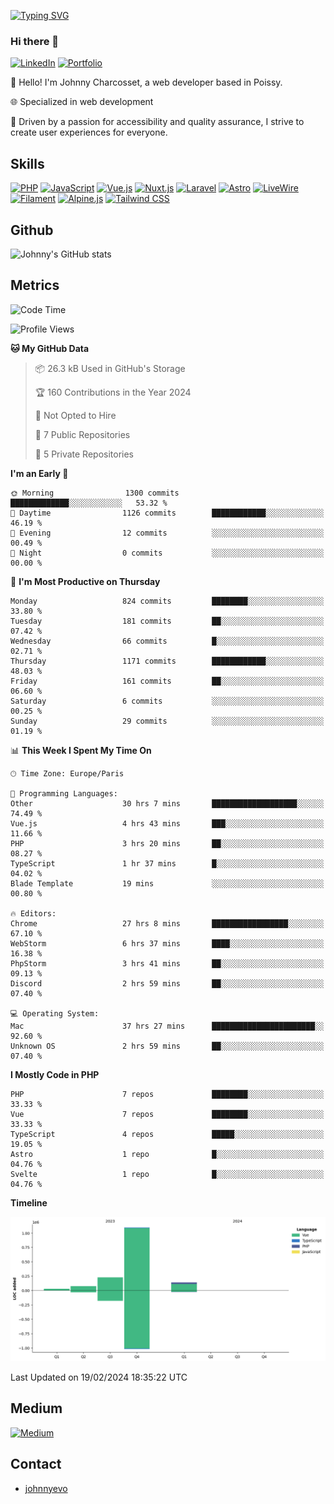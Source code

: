 [![Typing SVG](https://readme-typing-svg.demolab.com?font=Fira+Code&pause=1000&random=false&width=435&lines=Johnny+Charcosset;Web+Developer)](https://git.io/typing-svg)

### Hi there 👋
[![LinkedIn](https://img.shields.io/badge/LinkedIn-0077B5?style=for-the-badge&logo=linkedin&logoColor=white)](https://www.linkedin.com/in/johnny-charcosset/)
[![Portfolio](https://img.shields.io/badge/Portfolio-4285F4?style=for-the-badge&logo=google-chrome&logoColor=white)](https://johnnyevo.github.io/)

👋 Hello! I'm Johnny Charcosset, a web developer based in Poissy.

🌐 Specialized in web development

🚀 Driven by a passion for accessibility and quality assurance, I strive to create user experiences for everyone.

## Skills

[![PHP](https://img.shields.io/badge/PHP-777BB4?style=for-the-badge&logo=php&logoColor=white)](https://www.php.net/)
[![JavaScript](https://img.shields.io/badge/JavaScript-F7DF1E?style=for-the-badge&logo=javascript&logoColor=black)](https://developer.mozilla.org/en-US/docs/Web/JavaScript)
[![Vue.js](https://img.shields.io/badge/Vue.js-4FC08D?style=for-the-badge&logo=vue.js&logoColor=white)](https://vuejs.org/)
[![Nuxt.js](https://img.shields.io/badge/Nuxt.js-00C58E?style=for-the-badge&logo=nuxt.js&logoColor=white)](https://nuxtjs.org/)
[![Laravel](https://img.shields.io/badge/Laravel-FF2D20?style=for-the-badge&logo=laravel&logoColor=white)](https://laravel.com/)
[![Astro](https://img.shields.io/badge/Astro-0B3E59?style=for-the-badge&logo=astro&logoColor=white)](https://astro.build/)
[![LiveWire](https://img.shields.io/badge/LiveWire-FF3E00?style=for-the-badge&logo=livewire&logoColor=white)](https://laravel-livewire.com/)
[![Filament](https://img.shields.io/badge/Filament-253E46?style=for-the-badge&logo=https://filamentphp.com/favicon/favicon-32x32.png?v=w1dBNxT7Wg&logoColor=white)](https://filamentadmin.com/)
[![Alpine.js](https://img.shields.io/badge/Alpine.js-8BC0D0?style=for-the-badge&logo=alpine.js&logoColor=black)](https://alpinejs.dev/)
[![Tailwind CSS](https://img.shields.io/badge/Tailwind_CSS-38B2AC?style=for-the-badge&logo=tailwind-css&logoColor=white)](https://tailwindcss.com/)

## Github

![Johnny's GitHub stats](https://github-readme-stats.vercel.app/api?username=JohnnyEvo&show_icons=true&theme=transparent)

## Metrics

<!--START_SECTION:waka-->
![Code Time](http://img.shields.io/badge/Code%20Time-83%20hrs%2040%20mins-blue)

![Profile Views](http://img.shields.io/badge/Profile%20Views-0-blue)

**🐱 My GitHub Data** 

> 📦 26.3 kB Used in GitHub's Storage 
 > 
> 🏆 160 Contributions in the Year 2024
 > 
> 🚫 Not Opted to Hire
 > 
> 📜 7 Public Repositories 
 > 
> 🔑 5 Private Repositories 
 > 
**I'm an Early 🐤** 

```text
🌞 Morning                1300 commits        █████████████░░░░░░░░░░░░   53.32 % 
🌆 Daytime                1126 commits        ████████████░░░░░░░░░░░░░   46.19 % 
🌃 Evening                12 commits          ░░░░░░░░░░░░░░░░░░░░░░░░░   00.49 % 
🌙 Night                  0 commits           ░░░░░░░░░░░░░░░░░░░░░░░░░   00.00 % 
```
📅 **I'm Most Productive on Thursday** 

```text
Monday                   824 commits         ████████░░░░░░░░░░░░░░░░░   33.80 % 
Tuesday                  181 commits         ██░░░░░░░░░░░░░░░░░░░░░░░   07.42 % 
Wednesday                66 commits          █░░░░░░░░░░░░░░░░░░░░░░░░   02.71 % 
Thursday                 1171 commits        ████████████░░░░░░░░░░░░░   48.03 % 
Friday                   161 commits         ██░░░░░░░░░░░░░░░░░░░░░░░   06.60 % 
Saturday                 6 commits           ░░░░░░░░░░░░░░░░░░░░░░░░░   00.25 % 
Sunday                   29 commits          ░░░░░░░░░░░░░░░░░░░░░░░░░   01.19 % 
```


📊 **This Week I Spent My Time On** 

```text
🕑︎ Time Zone: Europe/Paris

💬 Programming Languages: 
Other                    30 hrs 7 mins       ███████████████████░░░░░░   74.49 % 
Vue.js                   4 hrs 43 mins       ███░░░░░░░░░░░░░░░░░░░░░░   11.66 % 
PHP                      3 hrs 20 mins       ██░░░░░░░░░░░░░░░░░░░░░░░   08.27 % 
TypeScript               1 hr 37 mins        █░░░░░░░░░░░░░░░░░░░░░░░░   04.02 % 
Blade Template           19 mins             ░░░░░░░░░░░░░░░░░░░░░░░░░   00.80 % 

🔥 Editors: 
Chrome                   27 hrs 8 mins       █████████████████░░░░░░░░   67.10 % 
WebStorm                 6 hrs 37 mins       ████░░░░░░░░░░░░░░░░░░░░░   16.38 % 
PhpStorm                 3 hrs 41 mins       ██░░░░░░░░░░░░░░░░░░░░░░░   09.13 % 
Discord                  2 hrs 59 mins       ██░░░░░░░░░░░░░░░░░░░░░░░   07.40 % 

💻 Operating System: 
Mac                      37 hrs 27 mins      ███████████████████████░░   92.60 % 
Unknown OS               2 hrs 59 mins       ██░░░░░░░░░░░░░░░░░░░░░░░   07.40 % 
```

**I Mostly Code in PHP** 

```text
PHP                      7 repos             ████████░░░░░░░░░░░░░░░░░   33.33 % 
Vue                      7 repos             ████████░░░░░░░░░░░░░░░░░   33.33 % 
TypeScript               4 repos             █████░░░░░░░░░░░░░░░░░░░░   19.05 % 
Astro                    1 repo              █░░░░░░░░░░░░░░░░░░░░░░░░   04.76 % 
Svelte                   1 repo              █░░░░░░░░░░░░░░░░░░░░░░░░   04.76 % 
```



**Timeline**

![Lines of Code chart](https://raw.githubusercontent.com/JohnnyEvo/JohnnyEvo/main/assets/bar_graph.png)


 Last Updated on 19/02/2024 18:35:22 UTC
<!--END_SECTION:waka-->

## Medium

[![Medium](https://github-readme-medium.vercel.app/?username=johnny.charcosset&limit=3)](https://medium.com/@@johnny.charcosset)

## Contact

- [johnnyevo](https://johnnyevo.github.io/)
